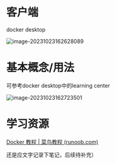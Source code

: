 # 客户端

docker desktop

![image-20231023162628089](https://s2.loli.net/2023/10/23/kBYyWiFrZHRmSDG.png)

# 基本概念/用法

可参考docker desktop中的learning center

![image-20231023162723501](https://s2.loli.net/2023/10/23/EtVwLUFDBl51WmZ.png)

# 学习资源

[Docker 教程 | 菜鸟教程 (runoob.com)](https://www.runoob.com/docker/docker-tutorial.html)





还是应文字记录下笔记，后续待补充）